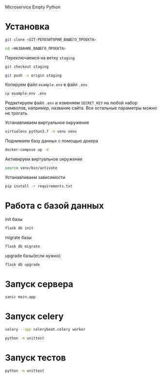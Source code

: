 Microservice Empty Python
# Установка

```bash
git clone <GIT-РЕПОЗИТОРИЙ_ВАШЕГО_ПРОЕКТА>

cd <НАЗВАНИЕ_ВАШЕГО_ПРОЕКТА>
```

Переключаемся на ветку `staging`

```bash
git checkout staging

git push -u origin staging
```

Копируем файл `example.env` в файл `.env`

```bash
cp example.env .env
```

Редактируем файл `.env` и изменяем `SECRET_KEY` на любой набор символов, например, название сайта.
Все остальные параметры можно не трогать.

Устанавливаем виртуальное окружение

```bash
virtualenv python3.7 -m venv venv
```

Поднимаем базу данных с помощью докера

```bash
docker-compose up -d
```

Активируем виртуальное окружение

```bash
source venv/bin/activate
```

Устанавливаем зависимости

```bash
pip install -r requirements.txt
```
# Работа с базой данных
init базы

```bash
flask db init
```
migrate базы

```bash
flask db migrate
```
upgrade базы(если нужно)

```bash
flask db upgrade
```
# Запуск сервера


```bash
sanic main.app

```
# Запуск celery
```bash
celery --app celerybeat.celery worker
```


```bash
python -m unittest
```


# Запуск тестов


```bash
python -m unittest
```

